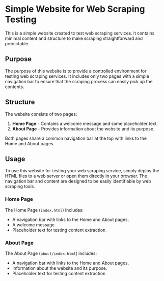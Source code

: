 # Simple Website for Web Scraping Testing

This is a simple website created to test web scraping services. It contains minimal content and structure to make scraping straightforward and predictable.

## Purpose

The purpose of this website is to provide a controlled environment for testing web scraping services. It includes only two pages with a simple navigation bar to ensure that the scraping process can easily pick up the contents.

## Structure

The website consists of two pages:
1. **Home Page** - Contains a welcome message and some placeholder text.
2. **About Page** - Provides information about the website and its purpose.

Both pages share a common navigation bar at the top with links to the Home and About pages.

## Usage

To use this website for testing your web scraping service, simply deploy the HTML files to a web server or open them directly in your browser. The navigation bar and content are designed to be easily identifiable by web scraping tools.

### Home Page

The Home Page (`index.html`) includes:
- A navigation bar with links to the Home and About pages.
- A welcome message.
- Placeholder text for testing content extraction.

### About Page

The About Page (`about/index.html`) includes:
- A navigation bar with links to the Home and About pages.
- Information about the website and its purpose.
- Placeholder text for testing content extraction.